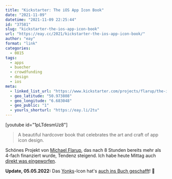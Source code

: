 ```yaml
---
title: "Kickstarter: The iOS App Icon Book"
date: "2021-11-09"
datetime: "2021-11-09 22:25:44"
id: "37581"
slug: "kickstarter-the-ios-app-icon-book"
url: "https://eay.cc/2021/kickstarter-the-ios-app-icon-book/"
author: "eay"
format: "link"
categories:
  - 0815
tags:
  - apps
  - buecher
  - crowdfunding
  - design
  - ios
meta:
  - linked_list_url: "https://www.kickstarter.com/projects/flarup/the-ios-app-icon-book"
  - geo_latitude: "50.973808"
  - geo_longitude: "6.683048"
  - geo_public: "1"
  - yourls_shorturl: "https://eay.li/2tu"
---
```


\[youtube id="1pLTdesmUz8"\]

> A beautiful hardcover book that celebrates the art and craft of app icon design.

Schönes Projekt von [Michael Flarup](http://flarup.co/), das nach 8 Stunden bereits mehr als 4-fach finanziert wurde, Tendenz steigend. Ich habe heute Mittag auch [direkt was eingeworfen](https://twitter.com/eay/status/1458049582521278464).

**Update, 05.05.2022:** Das [Yonks](https://yonks.app/)\-Icon hat's [auch ins Buch geschafft](https://eay.cc/2022/status-2022-05-05-1657/)! 🎉
